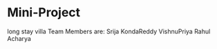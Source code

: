# Mini-Project
long stay villa
Team Members are:</n>
Srija</n>
KondaReddy
VishnuPriya
Rahul Acharya
